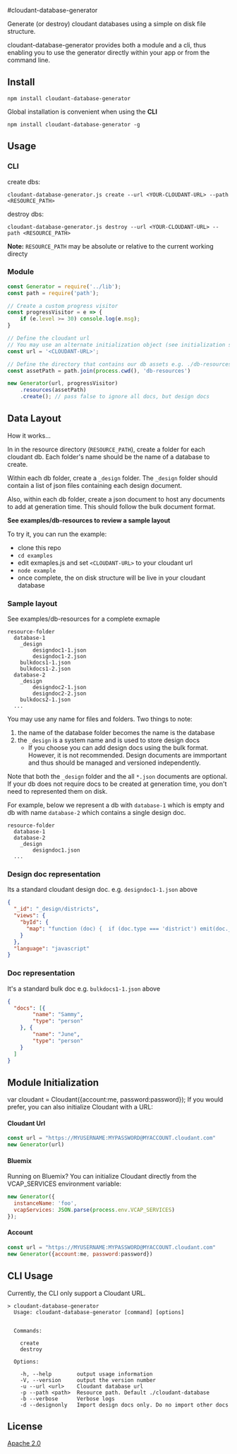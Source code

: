 #cloudant-database-generator

Generate (or destroy) cloudant databases using a simple on disk file structure.

cloudant-database-generator provides both a module and a cli, thus enabling you to use the generator directly within your app or from the command line.


## Install

`npm install cloudant-database-generator`

Global installation is convenient when using the **CLI**

`npm install cloudant-database-generator -g`

## Usage

### CLI

create dbs:

```cloudant-database-generator.js create --url <YOUR-CLOUDANT-URL> --path <RESOURCE_PATH>```

destroy dbs:

```cloudant-database-generator.js destroy --url <YOUR-CLOUDANT-URL> --path <RESOURCE_PATH>```

**Note:** `RESOURCE_PATH` may be absolute or relative to the current working directy

### Module

```javascript
const Generator = require('../lib');
const path = require('path');

// Create a custom progress visitor
const progressVisitor = e => {
    if (e.level >= 30) console.log(e.msg);
}

// Define the cloudant url 
// You may use an alternate initialization object (see initialization section)
const url = '<CLOUDANT-URL>';

// Define the directory that contains our db assets e.g. ./db-resources
const assetPath = path.join(process.cwd(), 'db-resources')

new Generator(url, progressVisitor)
    .resources(assetPath)
    .create(); // pass false to ignore all docs, but design docs
```

## Data Layout

How it works...

In in the resource directory (`RESOURCE_PATH`), create a folder for each cloudant db. Each folder's name should be the name of a database to create.

Within each db folder, create a `_design` folder. The `_design` folder should contain a list of json files containing each design document.

Also, within each db folder, create a json document to host any documents to add at generation time. This should follow the bulk document format.

**See examples/db-resources to review a sample layout**

To try it, you can run the example:

- clone this repo
- `cd examples`
- edit exmaples.js and set `<CLOUDANT-URL>` to your cloudant url
- `node example`
- once complete, the on disk structure will be live in your cloudant database

### Sample layout

See examples/db-resources for a complete exmaple

```
resource-folder
  database-1
    _design
    	designdoc1-1.json
    	designdoc1-2.json
	bulkdocs1-1.json
	bulkdocs1-2.json
  database-2
    _design
    	designdoc2-1.json
    	designdoc2-2.json
	bulkdocs2-1.json
  ...
```

You may use any name for files and folders. Two things to note:

1. the name of the database folder becomes the name is the database
2. the `_design` is a system name and is used to store design docs
   - If you choose you can add design docs using the bulk format. However, it is not recommended. Design documents are immportant and thus should be managed and versioned independently.

Note that both the `_design` folder and the all `*.json` documents are optional. If your db does not require docs to be created at generation time, you don't need to represented them on disk.

For example, below we represent a db with `database-1` which is empty and db with name `database-2` which contains a single design doc.

```
resource-folder
  database-1
  database-2
    _design
    	designdoc1.json
  ...
```

### Design doc representation
Its a standard cloudant design doc. 
e.g. `designdoc1-1.json` above


```json
{
  "_id": "_design/districts",
  "views": {
    "byId": {
      "map": "function (doc) {  if (doc.type === 'district') emit(doc._id, doc);}"
    }
  },
  "language": "javascript"
}
```

### Doc representation
It's a standard bulk doc e.g. `bulkdocs1-1.json` above

```json
{
  "docs": [{
  		"name": "Sammy",
  		"type": "person"
  	}, {
  		"name": "June",
  		"type": "person"
  	}
  ]
}

```


## Module Initialization

var cloudant = Cloudant({account:me, password:password});
If you would prefer, you can also initialize Cloudant with a URL:

#### Cloudant Url
```javascript
const url = "https://MYUSERNAME:MYPASSWORD@MYACCOUNT.cloudant.com"
new Generator(url)
```

#### Bluemix
Running on Bluemix? You can initialize Cloudant directly from the VCAP_SERVICES environment variable:

```javascript
new Generator({
  instanceName: 'foo',
  vcapServices: JSON.parse(process.env.VCAP_SERVICES)
});
```

#### Account
```javascript
const url = "https://MYUSERNAME:MYPASSWORD@MYACCOUNT.cloudant.com"
new Generator({account:me, password:password})
```

## CLI Usage

Currently, the CLI only support a Cloudant URL.

```shell
> cloudant-database-generator
  Usage: cloudant-database-generator [command] [options]


  Commands:

    create  
    destroy 

  Options:

    -h, --help        output usage information
    -V, --version     output the version number
    -u --url <url>    Cloudant database url
    -p --path <path>  Resource path. Default ./cloudant-database
    -b --verbose      Verbose logs
    -d --designonly   Import design docs only. Do no import other docs 
```    

## License
[Apache 2.0](https://www.apache.org/licenses/LICENSE-2.0)